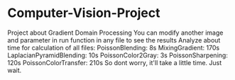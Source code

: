 # Computer-Vision-Project
Project about Gradient Domain Processing 
You can modify another image and parameter in run function in any file to see the results
Analyze about time for calculation of all files:
PoissonBlending: 8s
MixingGradient: 170s
LaplacianPyramidBlending: 10s
PoissonColor2Gray: 3s
PoissonSharpening: 120s
PoissonColorTransfer: 210s
So dont worry, it'll take a little time. Just wait.
